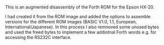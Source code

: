 This is an augmented disassembly of the Forth ROM for the Epson HX-20.

I had created it from the ROM image and added the options to assemble versions for the different ROM images (BASIC V1.0, 1.1, European, International/Japanese).
In this process I also remnoved some unused bytes and used the freed bytes to implement a few addiotnal Forth words e.g. for accessing the RS232C interface.
